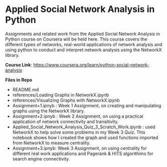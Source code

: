 # Applied Social Network Analysis in Python

Assignments and related work from the Applied Social Network Analysis in Python course on Coursera will be held here. This course covers the different types of networks, real-world applications of network analysis and using python to conduct and interpret network analysis using the NetworkX library. 

**Course Link**: https://www.coursera.org/learn/python-social-network-analysis

**Files in Repo**
* README.md
* references/Loading Graphs in NetworkX.ipynb
* references/Visualizing Graphs with NetworkX.ipynb
* Assignment+1.ipnyb : Week 1 Assignment, on creating and manipulating graphs using the NetworkX library. 
* Assignment+2.ipnyb : Week 2 Assignment, on using a practical application of network connectivity and transitivity. 
* Applied_Social_Network_Analysis_Quiz_3_Scratch_Work.ipynb : used NetworkX to help solve some problems in my Week 3 Quiz. This notebook shows how I created the graph and used functions imported from NetworkX to measure centrality. 
* Assignment+3.ipnyb: Week 3 Assignment, on using centrality for different real work applications and Pagerank & HITS algorithims for search engine connectivity. 



